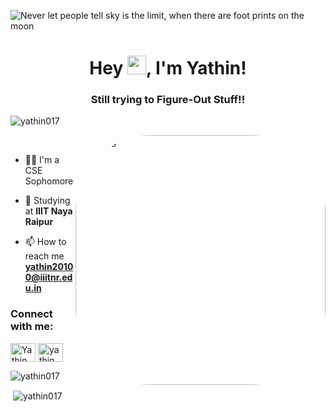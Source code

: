 ![Never let people tell sky is the limit, when there are foot prints on the moon](https://user-images.githubusercontent.com/75620849/131303061-e1e42bbb-f7dc-418b-a665-162f0ea379b0.png)

<h1 align="center">Hey <img src="https://user-images.githubusercontent.com/75620849/131698642-6af0b3f9-ed01-4fa9-b9a5-fbeb4b18aa58.gif" width="30px">, I'm Yathin!</h1>
<h3 align="center">Still trying to Figure-Out Stuff!!</h3>

<p align="left"> <img src="https://komarev.com/ghpvc/?username=yathin017&label=Profile%20views&color=129e00&style=plastic" alt="yathin017" /> </p>
<img align="right" alt="Coding" width="400" src="https://user-images.githubusercontent.com/75620849/131304878-9c7f3d49-e1eb-4a64-a09f-415016784dd4.gif" style="border-radius:30%;">

<br>

- 👨‍💻 I'm a CSE Sophomore

- 🏫 Studying at **IIIT Naya Raipur**

- 📫 How to reach me **yathin20100@iiitnr.edu.in**

<h3 align="left">Connect with me:</h3>
<p align="left">
<a href="https://linkedin.com/in/yathin-prakash-kethepalli" target="blank"><img align="center" src="https://cdn.jsdelivr.net/npm/simple-icons@3.0.1/icons/linkedin.svg" alt="Yathin Prakash Kethepalli" height="30" width="40" /></a>
<a href="https://instagram.com/yathin_017" target="blank"><img align="center" src="https://cdn.jsdelivr.net/npm/simple-icons@3.0.1/icons/instagram.svg" alt="yathin_017" height="30" width="40" /></a>
</p>

<p><img align="left" src="https://github-readme-stats.vercel.app/api/top-langs?username=yathin017&show_icons=true&locale=en&layout=compact" alt="yathin017" /></p>
<br>
<p>&nbsp;<img align="center" src="https://github-readme-stats.vercel.app/api?username=yathin017&show_icons=true&locale=en" alt="yathin017" /></p>
